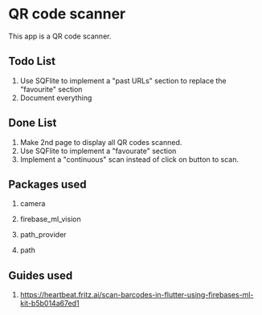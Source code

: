 # QR code scanner

This app is a QR code scanner.
## Todo List
1) Use SQFlite to implement a "past URLs" section to replace the "favourite" section
2) Document everything
## Done List
1) Make 2nd page to display all QR codes scanned.
2) Use SQFlite to implement a "favourate" section
3) Implement a "continuous" scan instead of click on button to scan.
## Packages used

1) camera

2) firebase_ml_vision

3) path_provider

5) path
## Guides used
1) https://heartbeat.fritz.ai/scan-barcodes-in-flutter-using-firebases-ml-kit-b5b014a67ed1
